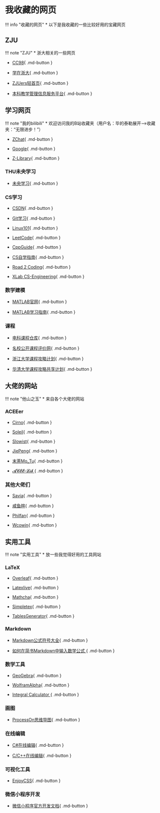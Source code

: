 # 我收藏的网页

!!! info "收藏的网页"
	* 以下是我收藏的一些比较好用的宝藏网页

## ZJU
!!! note "ZJU"
	* 浙大相关的一些网页

* [CC98](https://www.cc98.org/){ .md-button }

* [学在浙大](https://course.zju.edu.cn/zh-cn/){ .md-button }

* [ZJUers轻首页](https://zjuers.com/){ .md-button }

* [本科教学管理信息服务平台](http://zdbk.zju.edu.cn/jwglxt/xtgl/login_slogin.html;jsessionid=BBC2BFA68530E3C670C7D8BA93F5B2F7){ .md-button }


## 学习网页
!!! note "我的bilibili"
	* 欢迎访问我的B站收藏夹（用户名：毕的泰勒展开——>收藏夹：“无限进步！”）

* [ZChat](https://zchat.tech/login){ .md-button }

* [Google](https://www.google.com/){ .md-button }

* [Z-Library](https://zh.z-lib.gs/){ .md-button }

### THU未央学习

* [未央学习](https://weyoung-learn.github.io/){ .md-button }

### CS学习

* [CSDN](https://www.csdn.net/){ .md-button }

* [Git学习](https://git-scm.com/book/zh/v2){ .md-button }

* [Linux101](https://101.lug.ustc.edu.cn/){ .md-button }

* [LeetCode](https://leetcode.cn/problemset/){ .md-button }

* [CppGuide](https://github.com/GrindGold/CppGuide){ .md-button }

* [CS自学指南](https://csdiy.wiki/){ .md-button }

* [Road 2 Coding](https://www.r2coding.com/#/){ .md-button }

* [XLab CS-Engineering](https://zjuxlab.github.io/cs-engineering/){ .md-button }

### 数学建模

* [MATLAB官网](https://ww2.mathworks.cn/help/matlab/index.html?s_tid=hc_panel){ .md-button }

* [MATLAB学习指南](https://github.com/101Hub/Matlab101){ .md-button }

### 课程

* [电科课程仓库](https://github.com/zju-isee/zju-isee){ .md-button }

* [名校公开课程评价网](https://conanhujinming.github.io/comments-for-awesome-courses/index.html){ .md-button }

* [浙江大学课程攻略计划](https://qsctech.github.io/zju-icicles/){ .md-button }

* [华清大学课程攻略共享计划](https://in.closed.social:9443/pastExam/login/){ .md-button }

## 大佬的网站
!!! note "他山之玉"
	* 来自各个大佬的网站

### ACEEer

* [Cirno](https://cirnoware.github.io/){ .md-button }

* [Soleil](https://xw-soleil.github.io/){ .md-button }

* [Slowist](https://slowist-lee.github.io/notebook/){ .md-button }

* [JiePeng](https://note.jiepeng.tech/){ .md-button }

* [末荼Mo_Tu](https://chatter-barber-020.notion.site/40075ca669a9460d9c915b1e564c83c2?v=ea79d5524f6546eba94e3da5efb93f1e){ .md-button }

* [𝓐𝓒𝓔𝓔-𝓛𝓲𝓫 ](http://lib.jiepeng.tech/){ .md-button }



### 其他大佬们
* [Savia](https://savia7582.github.io/Exterior/){ .md-button }

* [咸鱼暄](https://xuan-insr.github.io/){ .md-button }

* [Philfan](https://www.philfan.cn/){ .md-button }

* [Wcowin](https://wcowin.work/){ .md-button }

## 实用工具

!!! note "实用工具"
	* 放一些我觉得好用的工具网站

### LaTeX

* [Overleaf](https://cn.overleaf.com/project){ .md-button }

* [Latexlive](https://www.latexlive.com/){ .md-button }

* [Mathcha](https://www.mathcha.io/editor){ .md-button }

* [Simpletex](https://simpletex.cn/ai/latex_ocr){ .md-button }

* [TablesGenerator](https://www.tablesgenerator.com/#){ .md-button }

### Markdown

* [Markdown公式符号大全](https://blog.csdn.net/konglongdanfo1/article/details/85204312){ .md-button }

* [如何在简书Markdown中输入数学公式 ](https://www.jianshu.com/p/67a27c9effc5/){ .md-button }

### 数学工具

* [GeoGebra](https://www.geogebra.org/calculator){ .md-button }

* [WolframAlpha](https://www.wolframalpha.com/){ .md-button }

* [Integral Calculator ](https://www.integral-calculator.com/){ .md-button }

### 画图

* [ProcessOn思维导图](https://www.processon.com/){ .md-button }

### 在线编辑

* [C#在线编辑](https://rextester.com/){ .md-button }

* [C/C++在线编辑](https://www.onlinegdb.com/){ .md-button }

### 可视化工具

* [EnjoyCSS](https://enjoycss.com/){ .md-button }

### 微信小程序开发

* [微信小程序官方开发文档](https://developers.weixin.qq.com/miniprogram/dev/framework/){ .md-button }
